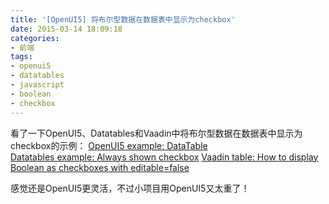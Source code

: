 ```yaml
---
title: '[OpenUI5] 将布尔型数据在数据表中显示为checkbox'
date: 2015-03-14 18:09:18
categories: 
- 前端
tags: 
- openui5
- datatables
- javascript
- boolean
- checkbox
---
```

看了一下OpenUI5、Datatables和Vaadin中将布尔型数据在数据表中显示为checkbox的示例：
[OpenUI5 example: DataTable](https://github.com/SAP/openui5/blob/master/src/sap.ui.table/test/sap/ui/table/DataTable.html)  
[Datatables example: Always shown checkbox](https://editor.datatables.net/examples/api/checkbox.html) 
[Vaadin table: How to display Boolean as checkboxes with editable=false](http://stackoverflow.com/questions/28741280/vaadin-table-how-to-display-boolean-as-checkboxes-with-editable-false)  

感觉还是OpenUI5更灵活，不过小项目用OpenUI5又太重了！